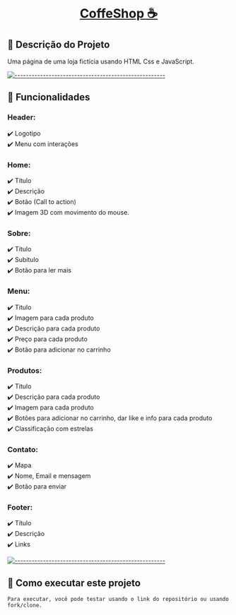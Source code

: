 <h1>
<a href="https://thomazgg.github.io/CoffeeShop/">
  <p align="center">
    CoffeShop ☕
  </p>
</a>
</h1>

## 📃 Descrição do Projeto

<p align="justify">
Uma página de uma loja fictícia usando HTML Css e JavaScript.
</p>

[![-----------------------------------------------------](https://user-images.githubusercontent.com/56088716/103312593-8a37ff80-49eb-11eb-91d3-75488e21a0a9.png) ](#table-of-contents)

## 📣 Funcionalidades

### Header:

<p align="justify">
  ✔️ Logotipo
  </br>
  ✔️ Menu com interações
  </br>
</p>

### Home:

<p align="justify">
  ✔️ Título
  </br>
  ✔️ Descrição
  </br>
  ✔️ Botão (Call to action)
  </br>
  ✔️ Imagem 3D com movimento do mouse.
  </br>
</p>

### Sobre:

<p align="justify">
  ✔️ Título
  </br>
  ✔️ Subítulo
  </br>
  ✔️ Botão para ler mais 
  </br>
</p>

### Menu:

<p align="justify">
  ✔️ Titulo
  </br>
  ✔️ Imagem para cada produto
  </br>
  ✔️ Descrição para cada produto
  </br>
  ✔️ Preço para cada produto
  </br>
  ✔️ Botão para adicionar no carrinho
  </br>
</p>

### Produtos:

<p align="justify">
  ✔️ Titulo
  </br>
  ✔️ Descrição para cada produto
  </br>
  ✔️ Imagem para cada produto
  </br>
  ✔️ Botões para adicionar no carrinho, dar like e info para cada produto
  </br>
  ✔️ Classificação com estrelas
  </br>
</p>

### Contato:

<p align="justify">
  ✔️ Mapa
  </br>
  ✔️ Nome, Email e mensagem
  </br>
  ✔️ Botão para enviar
  </br>
</p>

### Footer:

<p align="justify">
  ✔️ Título
  </br>
  ✔️ Descrição
  </br>
  ✔️ Links
  </br>
</p>

[![-----------------------------------------------------](https://user-images.githubusercontent.com/56088716/103312593-8a37ff80-49eb-11eb-91d3-75488e21a0a9.png) ](#table-of-contents)

## 🤔 Como executar este projeto

```
Para executar, você pode testar usando o link do repositório ou usando fork/clone.
```

